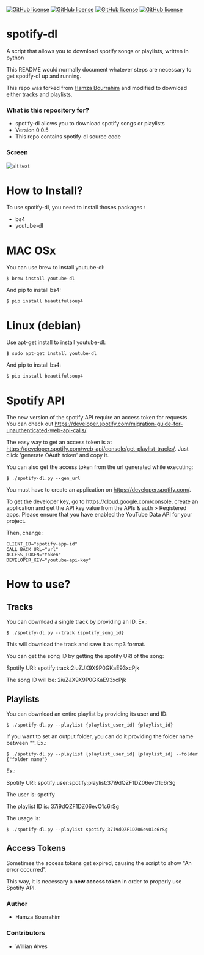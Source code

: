 [![GitHub license](https://img.shields.io/badge/license-GPLv2-blue.svg)](https://raw.githubusercontent.com/Facetracker-project/facetracker-core/master/COPYING)
[![GitHub license](https://img.shields.io/badge/packages-youtube--dl%2Fbs4-red.svg)](https://raw.githubusercontent.com/Facetracker-project/facetracker-core/master/COPYING)
[![GitHub license](https://img.shields.io/badge/author-naper-blue.svg)](https://raw.githubusercontent.com/Facetracker-project/facetracker-core/master/COPYING)
[![GitHub license](https://img.shields.io/badge/version-0.0.2-orange.svg)](https://raw.githubusercontent.com/Facetracker-project/facetracker-core/master/COPYING)
# spotify-dl
A script that allows you to download spotify songs or playlists, written in python

This README would normally document whatever steps are necessary to get spotify-dl up and running.

This repo was forked from [Hamza Bourrahim](https://github.com/invicnaper) and modified to download either tracks and playlists.

### What is this repository for? ###

* spotify-dl allows you to download spotify songs or playlists
* Version 0.0.5
* This repo contains spotify-dl source code

### Screen ###

![alt text](http://nsa37.casimages.com/img/2016/02/13/160213111903934479.png "spotify-dl screen")

# How to Install?
To use spotify-dl, you need to install thoses packages :
  * bs4
  * youtube-dl
  
# MAC OSx
You can use brew to install youtube-dl:
  
    $ brew install youtube-dl
    
And pip to install bs4:
  
    $ pip install beautifulsoup4
    
# Linux (debian)
Use apt-get install to install youtube-dl:

    $ sudo apt-get install youtube-dl
    
And pip to install bs4:
  
    $ pip install beautifulsoup4

# Spotify API
The new version of the spotify API require an access token for requests. You can check out https://developer.spotify.com/migration-guide-for-unauthenticated-web-api-calls/.
  
The easy way to get an access token is at https://developer.spotify.com/web-api/console/get-playlist-tracks/. Just click 'generate OAuth token' and copy it.

You can also get the access token from the url generated while executing: 

    $ ./spotify-dl.py --gen_url 
    
You must have to create an application on https://developer.spotify.com/.

To get the developer key, go to https://cloud.google.com/console, create an application and get the API key value from the APIs & auth > Registered apps. Please ensure that you have enabled the YouTube Data API for your project.

Then, change:

    CLIENT_ID="spotify-app-id"
    CALL_BACK_URL="url"
    ACCESS_TOKEN="token"
    DEVELOPER_KEY="youtube-api-key"

# How to use?
## Tracks
You can download a single track by providing an ID. Ex.:

    $ ./spotify-dl.py --track {spotify_song_id}
    
This will download the track and save it as mp3 format.

You can get the song ID by getting the spotify URI of the song:

Spotify URI: spotify:track:2iuZJX9X9P0GKaE93xcPjk

The song ID will be: 2iuZJX9X9P0GKaE93xcPjk

## Playlists 
You can download an entire playlist by providing its user and ID:

    $ ./spotify-dl.py --playlist {playlist_user_id} {playlist_id}

If you want to set an output folder, you can do it providing the folder name between "". Ex.:

    $ ./spotify-dl.py --playlist {playlist_user_id} {playlist_id} --folder {"folder name"}

Ex.:

Spotify URI: spotify:user:spotify:playlist:37i9dQZF1DZ06evO1c6rSg

The user is: spotify

The playlist ID is: 37i9dQZF1DZ06evO1c6rSg

The usage is:

	$ ./spotify-dl.py --playlist spotify 37i9dQZF1DZ06evO1c6rSg

## Access Tokens
Sometimes the access tokens get expired, causing the script to show "An error occurred".

This way, it is necessary a **new access token** in order to properly use Spotify API.

### Author ###
* Hamza Bourrahim

### Contributors ###
* Willian Alves
